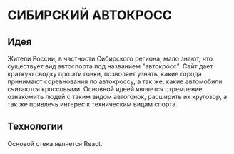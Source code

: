 # СИБИРСКИЙ АВТОКРОСС

## Идея

Жители России, в частности Сибирского региона, мало знают, что существует вид автоспорта под названием "автокросс". Сайт дает краткую сводку про эти гонки, позволяет узнать, какие города принимают соревнования по автокроссу, а так же, какие автомобили считаются кроссовыми. Основной идеей является стремление ознакомить людей с таким видом автогонок, расширить их кругозор, а так же привлечь интерес к техническим видам спорта.

## Технологии

Основой стека является React.